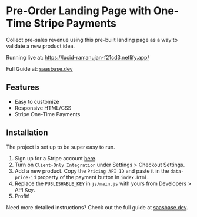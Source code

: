 # Pre-Order Landing Page with One-Time Stripe Payments
Collect pre-sales revenue using this pre-built landing page as a way to validate a new product idea.

Running live at: https://lucid-ramanujan-f21cd3.netlify.app/

Full Guide at: [saasbase.dev](https://saasbase.dev)

## Features
- Easy to customize
- Responsive HTML/CSS
- Stripe One-Time Payments

## Installation
The project is set up to be super easy to run. 
1. Sign up for a Stripe account [here](https://dashboard.stripe.com/login). 
2. Turn on `Client-Only Integration` under Settings > Checkout Settings. 
3. Add a new product. Copy the `Pricing API ID` and paste it in the `data-price-id` property of the payment button in `index.html`.
4. Replace the `PUBLISHABLE_KEY` in `js/main.js` with yours from Developers > API Key. 
5. Profit!

Need more detailed instructions? Check out the full guide at [saasbase.dev](saasbase.dev).

